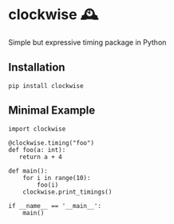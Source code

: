# clockwise 🕰️
Simple but expressive timing package in Python

## Installation
```
pip install clockwise
```

## Minimal Example
```
import clockwise

@clockwise.timing("foo")
def foo(a: int): 
   return a + 4

def main():
    for i in range(10):
        foo(i)
    clockwise.print_timings() 

if __name__ == '__main__':
    main()
```

